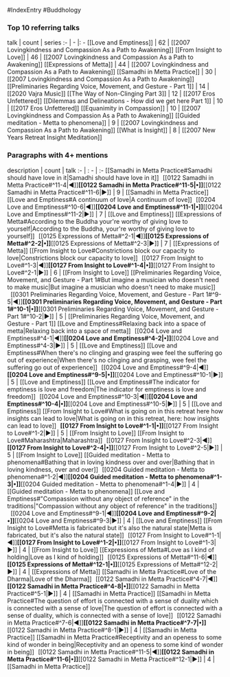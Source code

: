 #IndexEntry #Buddhology

### Top 10 referring talks
talk | count | series
:- | - |: -
[[Love and Emptiness]] | 62 | [[2007 Lovingkindness and Compassion As a Path to Awakening]]
[[From Insight to Love]] | 46 | [[2007 Lovingkindness and Compassion As a Path to Awakening]]
[[Expressions of Metta]] | 44 | [[2007 Lovingkindness and Compassion As a Path to Awakening]]
[[Samadhi in Metta Practice]] | 30 | [[2007 Lovingkindness and Compassion As a Path to Awakening]]
[[Preliminaries Regarding Voice, Movement, and Gesture - Part 1]] | 14 | [[2020 Vajra Music]]
[[The Way of Non-Clinging Part 3]] | 12 | [[2017 Eros Unfettered]]
[[Dilemmas and Delineations - How did we get here Part 1]] | 10 | [[2017 Eros Unfettered]]
[[Equanimity in Compassion]] | 10 | [[2007 Lovingkindness and Compassion As a Path to Awakening]]
[[Guided meditation - Metta to phenomena]] | 9 | [[2007 Lovingkindness and Compassion As a Path to Awakening]]
[[What is Insight]] | 8 | [[2007 New Years Retreat Insight Meditation]]

### Paragraphs with 4+ mentions
description | count | talk
:- | : - | :-
[[Samadhi in Metta Practice#Samadhi should have love in it\|Samadhi should have love in it]] &nbsp;&nbsp;[[0122 Samadhi in Metta Practice#^11-4\|◀]]**[[0122 Samadhi in Metta Practice#^11-5\|•]]**[[0122 Samadhi in Metta Practice#^11-6\|▶]] | 9 | [[Samadhi in Metta Practice]]
[[Love and Emptiness#A continuum of love\|A continuum of love]] &nbsp;&nbsp;[[0204 Love and Emptiness#^10-6\|◀]]**[[0204 Love and Emptiness#^11-1\|•]]**[[0204 Love and Emptiness#^11-2\|▶]] | 7 | [[Love and Emptiness]]
[[Expressions of Metta#According to the Buddha your're worthy of giving love to yourself\|According to the Buddha, your're worthy of giving love to yourself]] &nbsp;&nbsp;[[0125 Expressions of Metta#^2-1\|◀]]**[[0125 Expressions of Metta#^2-2\|•]]**[[0125 Expressions of Metta#^2-3\|▶]] | 7 | [[Expressions of Metta]]
[[From Insight to Love#Constrictions block our capacity to love\|Constrictions block our capacity to love]] &nbsp;&nbsp;[[0127 From Insight to Love#^1-3\|◀]]**[[0127 From Insight to Love#^1-4\|•]]**[[0127 From Insight to Love#^2-1\|▶]] | 6 | [[From Insight to Love]]
[[Preliminaries Regarding Voice, Movement, and Gesture - Part 1#But imagine a musician who doesn't need to make music\|But imagine a musician who doesn't need to make music]] &nbsp;&nbsp;[[0301 Preliminaries Regarding Voice, Movement, and Gesture - Part 1#^9-5\|◀]]**[[0301 Preliminaries Regarding Voice, Movement, and Gesture - Part 1#^10-1\|•]]**[[0301 Preliminaries Regarding Voice, Movement, and Gesture - Part 1#^10-2\|▶]] | 5 | [[Preliminaries Regarding Voice, Movement, and Gesture - Part 1]]
[[Love and Emptiness#Relaxing back into a space of metta\|Relaxing back into a space of metta]] &nbsp;&nbsp;[[0204 Love and Emptiness#^4-1\|◀]]**[[0204 Love and Emptiness#^4-2\|•]]**[[0204 Love and Emptiness#^4-3\|▶]] | 5 | [[Love and Emptiness]]
[[Love and Emptiness#When there's no clinging and grasping wee feel the suffering go out of experience\|When there's no clinging and grasping, wee feel the suffering go out of experience]] &nbsp;&nbsp;[[0204 Love and Emptiness#^9-4\|◀]]**[[0204 Love and Emptiness#^9-5\|•]]**[[0204 Love and Emptiness#^10-1\|▶]] | 5 | [[Love and Emptiness]]
[[Love and Emptiness#The indicator for emptiness is love and freedom\|The indicator for emptiness is love and freedom]] &nbsp;&nbsp;[[0204 Love and Emptiness#^10-3\|◀]]**[[0204 Love and Emptiness#^10-4\|•]]**[[0204 Love and Emptiness#^10-5\|▶]] | 5 | [[Love and Emptiness]]
[[From Insight to Love#What is going on in this retreat here how insights can lead to love\|What is going on in this retreat, here: how insights can lead to love]] &nbsp;&nbsp;**[[0127 From Insight to Love#^1-1\|•]]**[[0127 From Insight to Love#^1-2\|▶]] | 5 | [[From Insight to Love]]
[[From Insight to Love#Maharashtra\|Maharashtra]] &nbsp;&nbsp;[[0127 From Insight to Love#^2-3\|◀]]**[[0127 From Insight to Love#^2-4\|•]]**[[0127 From Insight to Love#^2-5\|▶]] | 5 | [[From Insight to Love]]
[[Guided meditation - Metta to phenomena#Bathing that in loving kindness over and over\|Bathing that in loving kindness, over and over]] &nbsp;&nbsp;[[0204 Guided meditation - Metta to phenomena#^1-2\|◀]]**[[0204 Guided meditation - Metta to phenomena#^1-3\|•]]**[[0204 Guided meditation - Metta to phenomena#^1-4\|▶]] | 4 | [[Guided meditation - Metta to phenomena]]
[[Love and Emptiness#"Compassion without any object of reference" in the traditions\|"Compassion without any object of reference" in the traditions]] &nbsp;&nbsp;[[0204 Love and Emptiness#^9-1\|◀]]**[[0204 Love and Emptiness#^9-2\|•]]**[[0204 Love and Emptiness#^9-3\|▶]] | 4 | [[Love and Emptiness]]
[[From Insight to Love#Metta is fabricated but it's also the natural state\|Metta is fabricated, but it's also the natural state]] &nbsp;&nbsp;[[0127 From Insight to Love#^1-1\|◀]]**[[0127 From Insight to Love#^1-2\|•]]**[[0127 From Insight to Love#^1-3\|▶]] | 4 | [[From Insight to Love]]
[[Expressions of Metta#Love as I kind of holding\|Love as I kind of holding]] &nbsp;&nbsp;[[0125 Expressions of Metta#^11-6\|◀]]**[[0125 Expressions of Metta#^12-1\|•]]**[[0125 Expressions of Metta#^12-2\|▶]] | 4 | [[Expressions of Metta]]
[[Samadhi in Metta Practice#Love of the Dharma\|Love of the Dharma]] &nbsp;&nbsp;[[0122 Samadhi in Metta Practice#^4-7\|◀]]**[[0122 Samadhi in Metta Practice#^4-8\|•]]**[[0122 Samadhi in Metta Practice#^5-1\|▶]] | 4 | [[Samadhi in Metta Practice]]
[[Samadhi in Metta Practice#The question of effort is connected with a sense of duality which is connected with a sense of love\|The question of effort is connected with a sense of duality, which is connected with a sense of love]] &nbsp;&nbsp;[[0122 Samadhi in Metta Practice#^7-6\|◀]]**[[0122 Samadhi in Metta Practice#^7-7\|•]]**[[0122 Samadhi in Metta Practice#^8-1\|▶]] | 4 | [[Samadhi in Metta Practice]]
[[Samadhi in Metta Practice#Receptivity and an openess to some kind of wonder in being\|Receptivity and an openess to some kind of wonder in being]] &nbsp;&nbsp;[[0122 Samadhi in Metta Practice#^11-5\|◀]]**[[0122 Samadhi in Metta Practice#^11-6\|•]]**[[0122 Samadhi in Metta Practice#^12-1\|▶]] | 4 | [[Samadhi in Metta Practice]]

